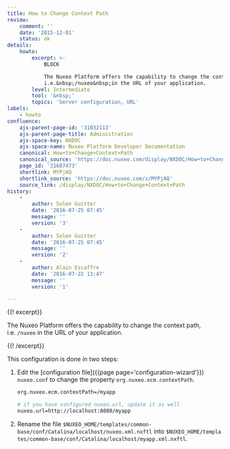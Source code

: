 ```yaml
---
title: How to Change Context Path
review:
    comment: ''
    date: '2015-12-01'
    status: ok
details:
    howto:
        excerpt: >-
            BLOCK

            The Nuxeo Platform offers the capability to change the context path,
            i.e.&nbsp;/nuxeo&nbsp;in the URL of your application.
        level: Intermediate
        tool: '&nbsp;'
        topics: 'Server configuration, URL'
labels:
    - howto
confluence:
    ajs-parent-page-id: '31032113'
    ajs-parent-page-title: Administration
    ajs-space-key: NXDOC
    ajs-space-name: Nuxeo Platform Developer Documentation
    canonical: How+to+Change+Context+Path
    canonical_source: 'https://doc.nuxeo.com/display/NXDOC/How+to+Change+Context+Path'
    page_id: '31687473'
    shortlink: MYPjAQ
    shortlink_source: 'https://doc.nuxeo.com/x/MYPjAQ'
    source_link: /display/NXDOC/How+to+Change+Context+Path
history:
    - 
        author: Solen Guitter
        date: '2016-07-25 07:45'
        message: ''
        version: '3'
    - 
        author: Solen Guitter
        date: '2016-07-25 07:45'
        message: ''
        version: '2'
    - 
        author: Alain Escaffre
        date: '2016-07-22 13:47'
        message: ''
        version: '1'

---
```

{{! excerpt}}

The Nuxeo Platform offers the capability to change the context path, i.e.&nbsp;`/nuxeo`&nbsp;in the URL of your application.

{{! /excerpt}}

This configuration is done in two steps:

1.  Edit the&nbsp;[configuration file]({{page page='configuration-wizard'}}) `nuxeo.conf`&nbsp;to change the property&nbsp;`org.nuxeo.ecm.contextPath`.

    ```bash
    org.nuxeo.ecm.contextPath=/myapp

    # if you have configured nuxeo.url, update it as well
    nuxeo.url=http://localhost:8080/myapp 
    ```

2.  Rename the file&nbsp;`$NUXEO_HOME/templates/common-base/conf/Catalina/localhost/nuxeo.xml.nxftl`&nbsp;into&nbsp;`$NUXEO_HOME/templates/common-base/conf/Catalina/localhost/myapp.xml.nxftl`.

&nbsp;